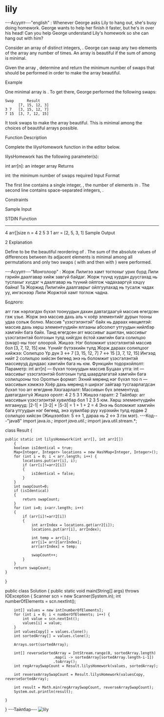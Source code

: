# lily


---Асуулт---"english" :
Whenever George asks Lily to hang out, she's busy doing homework. George wants to help her finish it faster, but he's in over his head! Can you help George understand Lily's homework so she can hang out with him?

Consider an array of  distinct integers, . George can swap any two elements of the array any number of times. An array is beautiful if the sum of  among  is minimal.

Given the array , determine and return the minimum number of swaps that should be performed in order to make the array beautiful.

Example


One minimal array is . To get there, George performed the following swaps:

    Swap      Result
          [7, 15, 12, 3]
    3 7   [3, 15, 12, 7]
    7 15  [3, 7, 12, 15]
   
It took  swaps to make the array beautiful. This is minimal among the choices of beautiful arrays possible.

Function Description

Complete the lilysHomework function in the editor below.

lilysHomework has the following parameter(s):

int arr[n]: an integer array
Returns

int: the minimum number of swaps required
Input Format

The first line contains a single integer, , the number of elements in . The second line contains  space-separated integers, .

Constraints

Sample Input

STDIN       Function
-----       --------
4           arr[]size n = 4
2 5 3 1     arr = [2, 5, 3, 1]
Sample Output

2
Explanation

Define  to be the beautiful reordering of . The sum of the absolute values of differences between its adjacent elements is minimal among all permutations and only two swaps ( with  and then  with ) were performed.

---Асуулт---"Монголоор" :
Жорж Лилигээ хамт тоглохыг урих бүрд Лили гэрийн даалгавар хийж завгүй байдаг.
Жорж түүнд хурдан дуусгахад нь туслахыг хүсдэг ч даалгавар нь түүний ойлгож чадахааргүй хэцүү байна!
Та Жоржид Лилигийн даалгаврыг ойлгуулахад нь тусалж чадах уу, ингэснээр Лили Жоржтой хамт тоглож чадна.

Бодлого:

arr гэж нэрлэгдэх бүхэл тоонуудын дахин давтагдаагүй массив өгөгдсөн гэж үзье.
Жорж энэ массив дахь аль ч хоёр элементийг дурын тооны удаа сольж болно.
Массив "үзэсгэлэнтэй" байх нь дараах нөхцөлтэй:
массив дахь хөрш элементүүдийн ялгааны абсолют утгуудын нийлбэр хамгийн бага байх.
Танд өгөгдсөн arr массивыг ашиглан, массивыг үзэсгэлэнтэй болгохын тулд хийгдэх ёстой хамгийн бага солилцоо (swap)-ны тоог олоорой.
Жишээ:
Нэг боломжит үзэсгэлэнтэй массив бол [3, 7, 12, 15] юм.
Үүнийг бүтээхийн тулд Жорж дараах солилцоог хийжээ:
Солилцоо	Үр дүн
3 ↔ 7	[3, 15, 12, 7]
7 ↔ 15	[3, 7, 12, 15]
Ингээд нийт 2 солилцоо хийсэн бөгөөд энэ нь боломжит үзэсгэлэнтэй массивууд дундаас хамгийн бага нь юм.
Функцийн тодорхойлолт:
Параметр:
int arr[n] — бүхэл тоонуудын массив
Буцаах утга:
int — массивыг үзэсгэлэнтэй болгохын тулд шаардлагатай хамгийн бага солилцооны тоо
Оролтын формат:
Эхний мөрөнд нэг бүхэл тоо n — массивын хэмжээ
Хоёр дахь мөрөнд n ширхэг зайгаар тусгаарлагдсан бүхэл тоо arr өгөгдөнө
Хязгаарлалт:
Массивын бүх элементүүд давтагдахгүй
Жишээ оролт:
4
2 5 3 1
Жишээ гаралт:
2
Тайлбар:
arr массивын үзэсгэлэнтэй хувилбар бол 1 2 3 5 юм.
Хөрш элементүүдийн ялгаанууд: |2-1| + |3-2| + |5-3| = 1 + 1 + 2 = 4
Энэ нь боломжит хамгийн бага утгуудын нэг бөгөөд, энэ хувилбар руу хүрэхийн тулд ердөө 2 солилцоо хийсэн
(Жишээлбэл: 5 ↔ 1, дараа нь 2 ↔ 3 гэх мэт).
---Код---"java8"
import java.io.*;
import java.util.*;
import java.util.stream.*;

class Result {

    public static int lilysHomework(int arr[], int arr2[]) 
        {        
        boolean isIdentical = true;
        Map<Integer, Integer> locations = new HashMap<Integer, Integer>();
        for (int i = 0; i < arr.length; i++) {
            locations.put(arr[i], i);
            if (arr[i]!=arr2[i])
            {
                isIdentical = false;
            }
        }
        int swapCount=0;
        if (isIdentical)
        {
            return swapCount;
        }
        for (int i=0; i<arr.length; i++)
        {
            if (arr[i]!=arr2[i])
            {
                int arrIndex = locations.get(arr2[i]);
                locations.put(arr[i], arrIndex);
                
                int temp = arr[i];
                arr[i]= arr2[arrIndex];
                arr[arrIndex] = temp;
                
                swapCount++;
            }
        }
        return swapCount;
    }

}

public class Solution {
    public static void main(String[] args) throws IOException {
        Scanner scn = new Scanner(System.in);
        int numberOfElements = scn.nextInt();

        int[] values = new int[numberOfElements];
        for (int i = 0; i < numberOfElements; i++) {
            int value = scn.nextInt();
            values[i] = value;
        }
        int valuesCopy[] = values.clone();
        int sortedArray[] = values.clone();
        
        Arrays.sort(sortedArray);
        
        int[] reverseSortedArray = IntStream.range(0, sortedArray.length)
                          .map(i -> sortedArray[sortedArray.length-i-1])
                          .toArray();
        int regArraySwapCount = Result.lilysHomework(values, sortedArray);
        
        int reverseArraySwapCount = Result.lilysHomework(valuesCopy, reverseSortedArray);
        
        int result = Math.min(regArraySwapCount, reverseArraySwapCount);
        System.out.println(result);
       
    }
}
---Тайлбар--- 
![lily](https://github.com/user-attachments/assets/72dfbf79-7fb8-4350-b1f6-8b3e2080a5ad)

